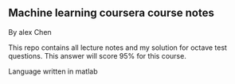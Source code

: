 ## Machine learning coursera course notes

By alex Chen

This repo contains all lecture notes and my solution for octave test questions. This answer will score 95% for this course.

Language written in matlab

